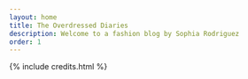```yaml
---
layout: home
title: The Overdressed Diaries
description: Welcome to a fashion blog by Sophia Rodriguez 
order: 1 
--- 
```




{% include credits.html %}

